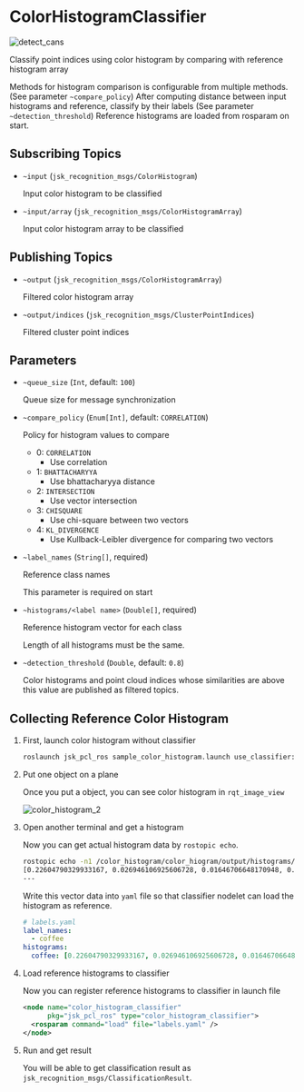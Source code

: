 ColorHistogramClassifier
==============

![detect_cans](https://user-images.githubusercontent.com/1901008/26961630-2ff9326c-4d1b-11e7-9a6e-2e149ae4ffca.png)

Classify point indices using color histogram by comparing with reference histogram array

Methods for histogram comparison is configurable from multiple methods. (See parameter `~compare_policy`)
After computing distance between input histograms and reference, classify by their labels (See parameter `~detection_threshold`)
Reference histograms are loaded from rosparam on start.

## Subscribing Topics

* `~input` (`jsk_recognition_msgs/ColorHistogram`)

    Input color histogram to be classified

* `~input/array` (`jsk_recognition_msgs/ColorHistogramArray`)

    Input color histogram array to be classified

## Publishing Topics

* `~output` (`jsk_recognition_msgs/ColorHistogramArray`)

    Filtered color histogram array

* `~output/indices` (`jsk_recognition_msgs/ClusterPointIndices`)

    Filtered cluster point indices

## Parameters

* `~queue_size` (`Int`, default: `100`)

    Queue size for message synchronization

* `~compare_policy` (`Enum[Int]`, default: `CORRELATION`)

    Policy for histogram values to compare

    - 0: `CORRELATION`
        - Use correlation
    - 1: `BHATTACHARYYA`
        - Use bhattacharyya distance
    - 2: `INTERSECTION`
        - Use vector intersection
    - 3: `CHISQUARE`
        - Use chi-square between two vectors
    - 4: `KL_DIVERGENCE`
        - Use Kullback-Leibler divergence for comparing two vectors

* `~label_names` (`String[]`, required)

    Reference class names

    This parameter is required on start

* `~histograms/<label name>` (`Double[]`, required)

    Reference histogram vector for each class

    Length of all histograms must be the same.

* `~detection_threshold` (`Double`, default: `0.8`)

    Color histograms and point cloud indices whose similarities are above this value are published as filtered topics.

## Collecting Reference Color Histogram

1. First, launch color histogram without classifier

    ``` bash
    roslaunch jsk_pcl_ros sample_color_histogram.launch use_classifier:=false
    ```

2. Put one object on a plane

    Once you put a object, you can see color histogram in `rqt_image_view`

    ![color_histogram_2](https://user-images.githubusercontent.com/1901008/27870629-4f58019c-61de-11e7-8018-8a4d4ccd7e8d.png)


3. Open another terminal and get a histogram

    Now you can get actual histogram data by `rostopic echo`.

    ```bash
    rostopic echo -n1 /color_histogram/color_hiogram/output/histograms/histogram[0]
    [0.22604790329933167, 0.026946106925606728, 0.01646706648170948, 0.009730539284646511, 0.010479042306542397, 0.024700598791241646, 0.08757484704256058, 0.13173653185367584, 0.07335329055786133, 0.040419161319732666, 0.0359281450510025, 0.2365269511938095, 0.08008982241153717, 0.0]
    ---
    ```

    Write this vector data into `yaml` file so that classifier nodelet can load the histogram as reference.
    
    ```yaml
    # labels.yaml
    label_names:
      - coffee
    histograms:
      coffee: [0.22604790329933167, 0.026946106925606728, 0.01646706648170948, 0.009730539284646511, 0.010479042306542397, 0.024700598791241646, 0.08757484704256058, 0.13173653185367584, 0.07335329055786133, 0.040419161319732666, 0.0359281450510025, 0.2365269511938095, 0.08008982241153717, 0.0]
    ```

4. Load reference histograms to classifier

    Now you can register reference histograms to classifier in launch file

    ```xml
    <node name="color_histogram_classifier"
          pkg="jsk_pcl_ros" type="color_histogram_classifier">
      <rosparam command="load" file="labels.yaml" />
    </node>
    ```

5. Run and get result

    You will be able to get classification result as `jsk_recognition_msgs/ClassificationResult`.
